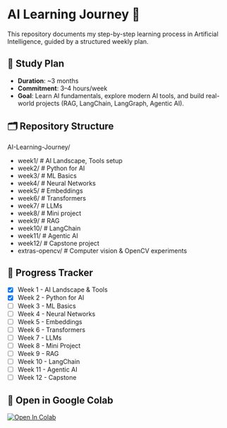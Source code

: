 # AI Learning Journey 🚀

This repository documents my step-by-step learning process in Artificial Intelligence, guided by a structured weekly plan.

## 📅 Study Plan
- **Duration**: ~3 months
- **Commitment**: 3–4 hours/week
- **Goal**: Learn AI fundamentals, explore modern AI tools, and build real-world projects (RAG, LangChain, LangGraph, Agentic AI).

## 🗂 Repository Structure
AI-Learning-Journey/
 - week1/ # AI Landscape, Tools setup
 - week2/ # Python for AI
 - week3/ # ML Basics
 - week4/ # Neural Networks
 - week5/ # Embeddings
 - week6/ # Transformers
 - week7/ # LLMs
 - week8/ # Mini project
 - week9/ # RAG
 - week10/ # LangChain
 - week11/ # Agentic AI
 - week12/ # Capstone project
 - extras-opencv/ # Computer vision & OpenCV experiments

## 📌 Progress Tracker
- [x] Week 1 - AI Landscape & Tools
- [x] Week 2 - Python for AI
- [ ] Week 3 - ML Basics
- [ ] Week 4 - Neural Networks
- [ ] Week 5 - Embeddings
- [ ] Week 6 - Transformers
- [ ] Week 7 - LLMs
- [ ] Week 8 - Mini Project
- [ ] Week 9 - RAG
- [ ] Week 10 - LangChain
- [ ] Week 11 - Agentic AI
- [ ] Week 12 - Capstone

## 🔗 Open in Google Colab
[![Open In Colab](https://colab.research.google.com/assets/colab-badge.svg)](
https://colab.research.google.com/github/udaysankarg/AI-Learning-Journey/blob/main/week1/Week1_AI_Intro.ipynb)
